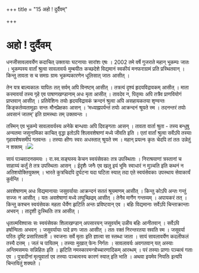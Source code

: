 +++
title = "15 अहो ! दुर्दैवम्"

+++
# अहो ! दुर्दैवम्

धनजीसावलावर्येण कदाचित् उक्तायाः घटनायाः सारांशः एषः । 2002 तमे वर्षे गुजराते महान् भूकम्पः जातः । भूकम्पस्य वार्तां श्रुत्वा सावलावर्यः मुम्बयीतः कच्छदेशे विद्यमानं स्वकीयं मनफराग्रामं प्रति प्रस्थितवान् । किन्तु तावता स च समग्रः ग्रामः भूकम्पकारणेन धूलिसात् जातः आसीत् ।

तेन यत्र बाल्यकालः यापितः तत् सर्वम् अपि विनष्टम् आसीत् । तत्रत्यं दृश्यं हृदयविद्रावकम् आसीत् । माता करमावर्या तस्य गृहे एव पाषाणखण्डानाम् अधः मृता आसीत् । तावदेव न, पितृव्यः अपि तत्रैव प्राणवियोगं प्राप्तवान् आसीत् । प्रतिवेशिनः तयोः हृदयविद्रावकं क्रन्दनं श्रुत्वा अपि असहायकतया शृण्वन्तः किङ्कर्तव्यतामूढाः सन्तः मौनप्रेक्षकाः आसन् । ‘मध्याह्नपर्यन्तं तयोः आक्रन्दनं श्रूयते स्म । तदनन्तरं तयोः अवसानं जातम्’ इति ग्रामस्थाः तम् उक्तवन्तः ।

तस्मिन् एव भूकम्पे सावलावर्यस्य अनेके बान्धवाः अपि दिवङ्गताः आसन् । तावता वार्ता श्रुता - तस्य बन्धुषु अन्यतमा जसुनामिका काचित् वृद्धा इतोऽपि शिलावशेषाणां मध्ये जीवति इति । एतां वार्तां श्रुत्वा सर्वेऽपि तस्याः गृहावशेषसमीपं गतवन्तः । तस्याः क्षीणः स्वरः अधस्तात् श्रूयते स्म । महान् प्रयत्नः कृतः चेदपि तां ततः उन्नेतुं न शक्तम् ।![](magazine_images/img-1657088679Smaram.jpg)

सायं पञ्चवादनसमयः । रा.स्व.सङ्घस्य केचन स्वयंसेवकाः तत्र उपस्थिताः । निराश्रयाणां त्रस्तानां च साहाय्यं कर्तुं ते तत्र उपस्थिताः आसन् । ईदृशैः जनैः एव खलु इयं भूमिः स्वाधारं न मुञ्चति इति कथनं न अतिशयोक्तियुक्तम् । भारते कुत्रचिदपि दुर्घटना यदा घटिता स्यात् तदा एते स्वयंसेवकाः उपस्थाय सेवाकार्यं कुर्वन्ति ।

अवशेषाणाम् अधः विद्यमानायाः जसुवर्यायाः आक्रन्दनं सततं श्रूयमाणम् आसीत् । किन्तु कोऽपि अन्तः गन्तुं सज्जः न आसीत् । यतः अवशेषाणां मध्ये लघुच्छिद्रम् आसीत् । तेनैव मार्गेण गन्तव्यम् । अपायकरं तत् । किन्तु कश्चन स्वयंसेवकः महता धैर्येण झटिति अन्तः प्रविष्टवान् एव । बहिः विद्यमानाः सर्वेऽपि चिन्ताक्रान्ताः अभवन् । तादृशी दुःस्थितिः तत्र आसीत् ।

धृतात्मविश्वासः सः स्वयंसेवकः शिलाखण्डान् अपसारयन् जसुवर्याम् उन्नीय बहिः आनीतवान् । सर्वेऽपि हर्षान्विताः अभवन् । जसुवर्यायाः पादे व्रणः जातः आसीत् । ततः रक्तं निरन्तरतया स्रवति स्म । जसुवर्या परितः दृष्टि प्रसारितवती । स्वजनाः सर्वे मृताः इति ज्ञात्वा सा स्तब्धा जाता । सायं सावलावर्येण कदलीफलं तस्यै दत्तम् । जलं च पायितम् । तस्याः मुखात् फेनः निर्गतः । सावलावर्यः अवगतवान् यत् अस्याः अन्तिमसमयः सन्निहितः इति । झटिति नमस्कारमन्त्रोच्चारणादिकम् आरब्धम् । परं तस्याः प्राणाः पञ्चत्वं गताः एव । पुत्रादीनां मृत्युवार्ता एव तस्याः पञ्चत्वस्य कारणं स्यात् इति भाति । अथवा इयमेव नियतिः इत्यपि चिन्तयितुं शक्यते ।

